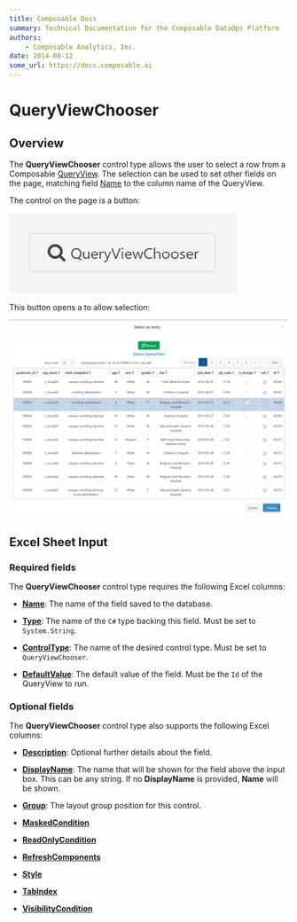 ```yaml
---
title: Composable Docs
summary: Technical Documentation for the Composable DataOps Platform
authors:
    - Composable Analytics, Inc.
date: 2014-08-12
some_url: https://docs.composable.ai
---
```


# QueryViewChooser

## Overview

The **QueryViewChooser** control type allows the user to select a row from a Composable [QueryView](../04.QueryViews/01.Overview.md). The selection can be used to set other fields on the page, matching field [Name](../06.Setting-Details/Name.md) to the column name of the QueryView.

The control on the page is a button:

![QueryViewChooser Control](../img/QueryViewChooser.png)

This button opens a to allow selection:

![QueryViewChooser Menu](../img/QueryViewChooser-Modal.png)

## Excel Sheet Input

### Required fields

The **QueryViewChooser** control type requires the following Excel columns:

- [**Name**](../06.Setting-Details/Name.md): The name of the field saved to the database.

- [**Type**](../06.Setting-Details/Type.md): The name of the `C#` type backing this field. Must be set to `System.String`.

- [**ControlType**](../06.Setting-Details/ControlType.md): The name of the desired control type. Must be set to `QueryViewChooser`.

- [**DefaultValue**](../06.Setting-Details/DefaultValue.md): The default value of the field. Must be the `Id` of the QueryView to run.

### Optional fields

The **QueryViewChooser** control type also supports the following Excel columns:

- [**Description**](../06.Setting-Details/Description.md): Optional further details about the field.

- [**DisplayName**](../06.Setting-Details/DisplayName.md): The name that will be shown for the field above the input box. This can be any string. If no **DisplayName** is provided, **Name** will be shown.

- [**Group**](../06.Setting-Details/Group.md): The layout group position for this control.

- [**MaskedCondition**](../06.Setting-Details/MaskedCondition.md)

- [**ReadOnlyCondition**](../06.Setting-Details/ReadOnlyCondition.md)

- [**RefreshComponents**](../06.Setting-Details/RefreshComponents.md)

- [**Style**](../06.Setting-Details/Style.md)

- [**TabIndex**](../06.Setting-Details/TabIndex.md)

- [**VisibilityCondition**](../06.Setting-Details/VisibilityCondition.md)